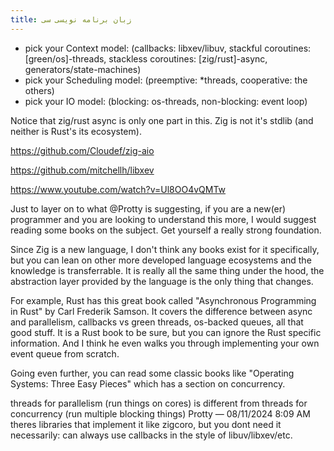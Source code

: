 ```yaml
---
title: زبان برنامه نویسی سی
---
```


- pick your Context model: (callbacks: libxev/libuv, stackful coroutines: [green/os]-threads, stackless 
coroutines: [zig/rust]-async, generators/state-machines)
- pick your Scheduling model: (preemptive: *threads, cooperative: the others)
- pick your IO model: (blocking: os-threads, non-blocking: event loop)


Notice that zig/rust async is only one part in this. Zig is not it's stdlib (and neither is Rust's its ecosystem). 


https://github.com/Cloudef/zig-aio

https://github.com/mitchellh/libxev



https://www.youtube.com/watch?v=Ul8OO4vQMTw


Just to layer on to what @Protty is suggesting, if you are a new(er) programmer and you are looking to understand this more, I would suggest reading some books on the subject. Get yourself a really strong foundation. 

Since Zig is a new language, I don't think any books exist for it specifically, but you can lean on other more developed language ecosystems and the knowledge is transferrable. It is really all the same thing under the hood, the abstraction layer provided by the language is the only thing that changes.

For example, Rust has this great book called "Asynchronous Programming in Rust" by Carl Frederik Samson. It covers the difference between async and parallelism, callbacks vs green threads, os-backed queues, all that good stuff. It is a Rust book to be sure, but you can ignore the Rust specific information. And I think he even walks you through implementing your own event queue from scratch.

Going even further, you can read some classic books like "Operating Systems: Three Easy Pieces" which has a section on concurrency.


threads for parallelism (run things on cores) is different from threads for concurrency (run multiple blocking things) 
Protty
 — 
08/11/2024 8:09 AM
theres libraries that implement it like zigcoro, but you dont need it necessarily: can always use callbacks in the style of libuv/libxev/etc.